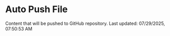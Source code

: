 # Auto Push File

Content that will be pushed to GitHub repository.
Last updated: 07/29/2025, 07:50:53 AM